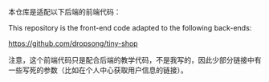 本仓库是适配以下后端的前端代码：

This repository is the front-end code adapted to the following back-ends:

https://github.com/dropsong/tiny-shop

注意，这个前端代码只是配合后端的教学代码，不是我写的，因此少部分链接中有一些写死的参数（比如在个人中心获取用户信息的链接）。

